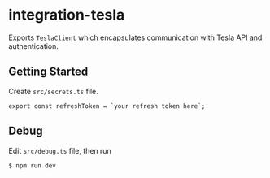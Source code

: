 # integration-tesla

Exports `TeslaClient` which encapsulates communication with Tesla API and authentication.


## Getting Started
Create `src/secrets.ts` file.

```
export const refreshToken = `your refresh token here`;
```

## Debug

Edit `src/debug.ts` file, then run

`$ npm run dev`